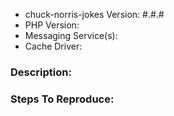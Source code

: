 - chuck-norris-jokes Version: #.#.#
- PHP Version:
- Messaging Service(s):
- Cache Driver:

### Description:


### Steps To Reproduce:
